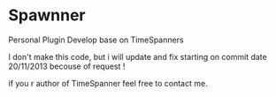 Spawnner
========

Personal Plugin Develop base on TimeSpanners

I don't make this code, but i will update and fix starting on commit date 20/11/2013 becouse of request !

if you r author of TimeSpanner feel free to contact me.
